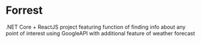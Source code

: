 # Forrest
.NET Core + ReactJS project featuring function of finding info about any point of interest using GoogleAPI with additional feature of weather forecast